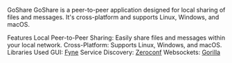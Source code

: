 GoShare
GoShare is a peer-to-peer application designed for local sharing of files and messages. It's cross-platform and supports Linux, Windows, and macOS.

Features
Local Peer-to-Peer Sharing: Easily share files and messages within your local network.
Cross-Platform: Supports Linux, Windows, and macOS.
Libraries Used
GUI: [Fyne](https://fyne.io/)
Service Discovery: [Zeroconf](https://github.com/grandcat/zeroconf)
Websockets: [Gorilla](https://github.com/gorilla/websocket)
